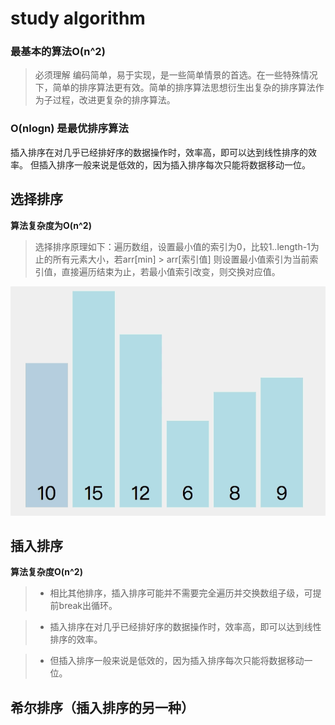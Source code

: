 # study algorithm

### 最基本的算法O(n^2)
> 必须理解 编码简单，易于实现，是一些简单情景的首选。在一些特殊情况下，简单的排序算法更有效。简单的排序算法思想衍生出复杂的排序算法作为子过程，改进更复杂的排序算法。

### O(nlogn) 是最优排序算法
插入排序在对几乎已经排好序的数据操作时，效率高，即可以达到线性排序的效率。
但插入排序一般来说是低效的，因为插入排序每次只能将数据移动一位。
## 选择排序
**算法复杂度为O(n^2)**
> 选择排序原理如下：遍历数组，设置最小值的索引为0，比较1..length-1为止的所有元素大小，若arr[min] > arr[索引值] 则设置最小值索引为当前索引值，直接遍历结束为止，若最小值索引改变，则交换对应值。

![tool-editor](./imgs/select-sort.gif)

## 插入排序
**算法复杂度O(n^2)**
> * 相比其他排序，插入排序可能并不需要完全遍历并交换数组子级，可提前break出循环。

> * 插入排序在对几乎已经排好序的数据操作时，效率高，即可以达到线性排序的效率。

> * 但插入排序一般来说是低效的，因为插入排序每次只能将数据移动一位。

## 希尔排序（插入排序的另一种）
